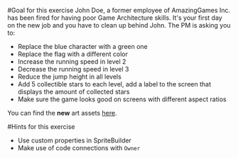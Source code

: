 #Goal for this exercise
John Doe, a former employee of AmazingGames Inc. has been fired for having poor Game Architecture skills. It's your first day on the new job and you have to clean up behind John. The PM is asking you to:

- Replace the blue character with a green one
- Replace the flag with a different color
- Increase the running speed in level 2
- Decrease the running speed in level 3
- Reduce the jump height in all levels
- Add 5 collectible stars to each level, add a label to the screen that displays the amount of collected stars
- Make sure the game looks good on screens with different aspect ratios

You can find the **new** art assets [here](https://s3.amazonaws.com/mgwu-misc/Summer+Academy/ArchitectureExcercise/NewAssets.zip).

#Hints for this exercise

- Use custom properties in SpriteBuilder
- Make use of code connections with `Owner`